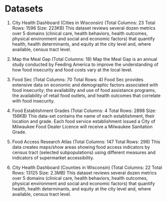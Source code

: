 # Datasets
1. City Health Dashboard (Cities in Wisconsin) (Total Columns: 23 Total Rows: 1596 Size: 223KB)
This dataset reviews several dozen metrics over 5 domains (clinical care, health behaviors, health outcomes, physical environment and social and economic factors) that quantify health, health determinants, and equity at the city level and, where available, census tract level.

2. Map the Meal Gap (Total Columns: 18)
Map the Meal Gap is an annual study conducted by Feeding America to improve the understanding of how food insecurity and food costs vary at the local level. 

3. Food Sec (Total Columns: 70 Total Rows: 4)
Food Sec provides extensive data on economic and demographic factors associated with food insecurity; the availability and use of food assistance programs, the availability of retail food outlets, and health outcomes that correlate with food insecurity.

4. Food Establishment Grades (Total Columns: 4 Total Rows: 2898 Size: 156KB)
This data-set contains the name of each establishment, their location and grade. Each food service establishment issued a City of Milwaukee Food Dealer Licence will receive a Milwaukee Sanitation Grade. 

5. Food Access Research Atlas (Total Columns: 147 Total Rows: 296)
This data creates maps/show areas showing food access indicators by census tract (selected subpopulations) using different measures and indicators of supermarket accessibility. 

6. City Health Dashboard (Counties in Wisconsin) (Total Columns: 22 Total Rows: 13125 Size: 2.3MB)
This dataset reviews several dozen metrics over 5 domains (clinical care, health behaviors, health outcomes, physical environment and social and economic factors) that quantify health, health determinants, and equity at the city level and, where available, census tract level.






